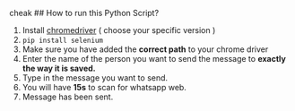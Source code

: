 cheak ## How to run this Python Script?

1. Install  [chromedriver](https://chromedriver.storage.googleapis.com/index.html?path=2.25/)  ( choose your specific version )
2. `pip install selenium`
3. Make sure you have added the **correct path** to your chrome driver
4. Enter the name of the person you want to send the message to **exactly the way it is saved.**
5. Type in the message you want to send.
6. You will have **15s** to scan for whatsapp web.
7. Message has been sent.


